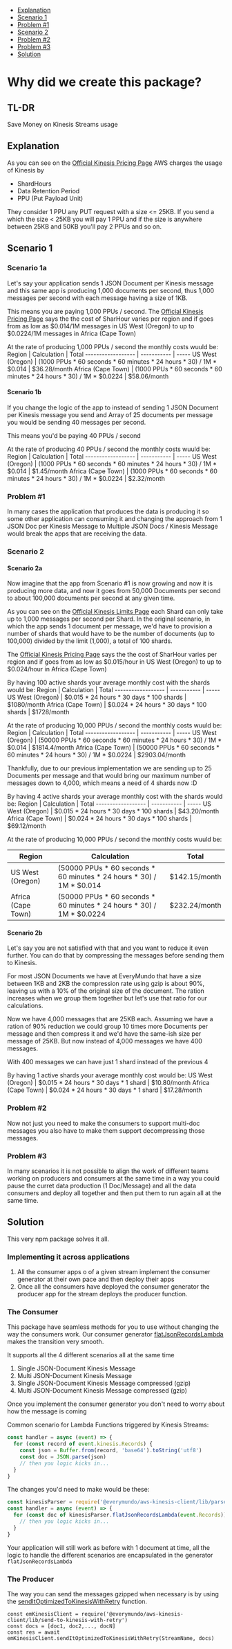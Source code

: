 - [Explanation](#explanation)
- [Scenario 1](#scenario-1)
- [Problem #1](#problem-1)
- [Scenario 2](#scenario-2) 
- [Problem #2](#problem-2)
- [Problem #3](#problem-3)
- [Solution](#solution)

# Why did we create this package?

## TL-DR
Save Money on Kinesis Streams usage

## Explanation
As you can see on the [Official Kinesis Pricing Page](https://aws.amazon.com/kinesis/data-streams/pricing/) AWS charges the usage of Kinesis by 
* ShardHours
* Data Retention Period
* PPU (Put Payload Unit)

They consider 1 PPU any PUT request with a size <= 25KB. If you send a which the size < 25KB you will pay 1 PPU and if the size is anywhere between 25KB and 50KB you'll pay 2 PPUs and so on.

## Scenario 1
### Scenario 1a
Let's say your application sends 1 JSON Document per Kinesis message and this same app is producing 1,000 documents per second, thus 1,000 messages per second with each message having a size of 1KB.

This means you are paying 1,000 PPUs / second.
The [Official Kinesis Pricing Page](https://aws.amazon.com/kinesis/data-streams/pricing/) says the the cost of SharHour varies per region and if goes from as low as $0.014/1M messages in US West (Oregon) to up to $0.0224/1M messages in Africa (Cape Town)

At the rate of producing 1,000 PPUs / second the monthly costs wuuld be:
Region             | Calculation | Total
------------------ | ----------- | -----
US West (Oregon)   | (1000 PPUs * 60 seconds * 60 minutes * 24 hours * 30) / 1M * $0.014 | $36.28/month
Africa (Cape Town) | (1000 PPUs * 60 seconds * 60 minutes * 24 hours * 30) / 1M * $0.0224 | $58.06/month

#### Scenario 1b
If you change the logic of the app to instead of sending 1 JSON Document per Kinesis message you send and Array of 25 documents per message you would be sending 40 messages per second.

This means you'd be paying 40 PPUs / second

At the rate of producing 40 PPUs / second the monthly costs wuuld be:
Region             | Calculation | Total
------------------ | ----------- | -----
US West (Oregon)   | (1000 PPUs * 60 seconds * 60 minutes * 24 hours * 30) / 1M * $0.014 | $1.45/month
Africa (Cape Town) | (1000 PPUs * 60 seconds * 60 minutes * 24 hours * 30) / 1M * $0.0224 | $2.32/month

### Problem #1
In many cases the application that produces the data is producing it so some other application can consuming it and changing the approach from 1 JSON Doc per Kinesis Message to Multiple JSON Docs / Kinesis Message would break the apps that are receiving the data.

### Scenario 2
#### Scenario 2a
Now imagine that the app from Scenario #1 is now growing and now it is producing more data, and now it goes from 50,000 Documents per second to about 100,000 documents per second at any given time.

As you can see on the [Official Kinesis Limits Page](https://docs.aws.amazon.com/streams/latest/dev/service-sizes-and-limits.html) each Shard can only take up to 1,000 messages per second per Shard. In the original scenario, in which the app sends 1 document per message, we'd have to provision a number of shards that would have to be the number of documents (up to 100,000) divided by the limit (1,000), a total of 100 shards.

The [Official Kinesis Pricing Page](https://aws.amazon.com/kinesis/data-streams/pricing/) says the the cost of SharHour varies per region and if goes from as low as $0.015/hour in US West (Oregon) to up to $0.024/hour in Africa (Cape Town)

By having 100 active shards your average monthly cost with the shards would be:
Region             | Calculation | Total
------------------ | ----------- | -----
US West (Oregon)   | $0.015 * 24 hours * 30 days * 100 shards | $1080/month
Africa (Cape Town) | $0.024 * 24 hours * 30 days * 100 shards | $1728/month

At the rate of producing 10,000 PPUs / second the monthly costs wuuld be:
Region             | Calculation | Total
------------------ | ----------- | -----
US West (Oregon)   | (50000 PPUs * 60 seconds * 60 minutes * 24 hours * 30) / 1M * $0.014 | $1814.4/month
Africa (Cape Town) | (50000 PPUs * 60 seconds * 60 minutes * 24 hours * 30) / 1M * $0.0224 | $2903.04/month

Thankfully, due to our previous implementation we are sending up to 25 Documents per message and that would bring our maximum number of messages down to 4,000, which means a need of 4 shards now :D

By having 4 active shards your average monthly cost with the shards would be:
Region             | Calculation | Total
------------------ | ----------- | -----
US West (Oregon)   | $0.015 * 24 hours * 30 days * 100 shards | $43.20/month
Africa (Cape Town) | $0.024 * 24 hours * 30 days * 100 shards | $69.12/month

At the rate of producing 10,000 PPUs / second the monthly costs wuuld be:

Region             | Calculation | Total
------------------ | ----------- | -----
US West (Oregon)   |(50000 PPUs * 60 seconds * 60 minutes * 24 hours * 30) / 1M * $0.014  | $142.15/month
Africa (Cape Town) |(50000 PPUs * 60 seconds * 60 minutes * 24 hours * 30) / 1M * $0.0224 | $232.24/month

#### Scenario 2b
Let's say you are not satisfied with that and you want to reduce it even further. You can do that by compressing the messages before sending them to Kinesis.

For most JSON Documents we have at EveryMundo that have a size between 1KB and 2KB the compression rate using gzip is about 90%, leaving us with a 10% of the original size of the document. The ration increases when we group them together but let's use that ratio for our calculations.

Now we have 4,000 messages that are 25KB each. Assuming we have a ration of 90% reduction we could group 10 times more Documents per message and then compress it and we'd have the same-ish size per message of 25KB. But now instead of 4,000 messages we have 400 messages.

With 400 messages we can have just 1 shard instead of the previous 4

By having 1 active shards your average monthly cost would be:
US West (Oregon)   | $0.015 * 24 hours * 30 days * 1 shard | $10.80/month
Africa (Cape Town) | $0.024 * 24 hours * 30 days * 1 shard | $17.28/month

### Problem #2
Now not just you need to make the consumers to support multi-doc messages you also have to make them support decompressing those messages.

### Problem #3
In many scenarios it is not possible to align the work of different teams working on producers and consumers at the same time in a way you could pause the curret data production (1 Doc/Message) and all the data consumers and deploy all together and then put them to run again all at the same time.

## Solution
This very npm package solves it all.

### Implementing it across applications
1. All the consumer apps o of a given stream implement the consumer generator at their own pace and then deploy their apps
1. Once all the consumers have deployed the consumer generator the producer app for the stream deploys the producer function.

### The Consumer
This package have seamless methods for you to use without changing the way the consumers work. Our consumer generator [flatJsonRecordsLambda](lib/parse-kinesis-record.js) makes the transition very smooth.

It supports all the 4 different scenarios all at the same time
1. Single JSON-Document Kinesis Message
1. Multi JSON-Document Kinesis Message
1. Single JSON-Document Kinesis Message compressed (gzip)
1. Multi JSON-Document Kinesis Message compressed (gzip)

Once you implement the consumer generator you don't need to worry about how the message is coming

Common scenario for Lambda Functions triggered by Kinesis Streams:
```js
const handler = async (event) => {
  for (const record of event.kinesis.Records) {
    const json = Buffer.from(record, 'base64').toString('utf8')
    const doc = JSON.parse(json)
    // then you logic kicks in...
  }
}
```
The changes you'd need to make would be these:
```js
const kinesisParser = require('@everymundo/aws-kinesis-client/lib/parse-kinesis-record')
const handler = async (event) => {
  for (const doc of kinesisParser.flatJsonRecordsLambda(event.Records)) {
    // then you logic kicks in...
  }
}
```
Your application will still work as before with 1 document at time, all the logic to handle the different scenarios are encapsulated in the generator ```flatJsonRecordsLambda```

### The Producer
The way you can send the messages gzipped when necessary is by using the [sendItOptimizedToKinesisWithRetry](lib/send-to-kinesis-with-retry.js) function.

```
const emKinesisClient = require('@everymundo/aws-kinesis-client/lib/send-to-kinesis-with-retry')
const docs = [doc1, doc2,..., docN]
const res = await emKinesisClient.sendItOptimizedToKinesisWithRetry(StreamName, docs)
```

